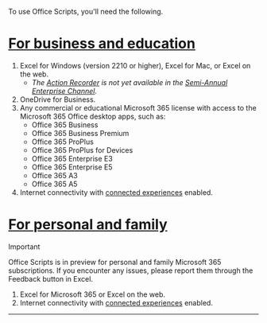 To use Office Scripts, you'll need the following.

# [For business and education](#tab/business)

1. Excel for Windows (version 2210 or higher), Excel for Mac, or Excel on the web.
    - *The [Action Recorder](../overview/excel.md#action-recorder) is not yet available in the [Semi-Annual Enterprise Channel](/deployoffice/updates/overview-update-channels#semi-annual-enterprise-channel-overview).*
1. OneDrive for Business.
1. Any commercial or educational Microsoft 365 license with access to the Microsoft 365 Office desktop apps, such as:
    - Office 365 Business
    - Office 365 Business Premium
    - Office 365 ProPlus
    - Office 365 ProPlus for Devices
    - Office 365 Enterprise E3
    - Office 365 Enterprise E5
    - Office 365 A3
    - Office 365 A5
1. Internet connectivity with [connected experiences](/deployoffice/privacy/connected-experiences) enabled.

# [For personal and family](#tab/home)

> [!IMPORTANT]
> Office Scripts is in preview for personal and family Microsoft 365 subscriptions. If you encounter any issues, please report them through the Feedback button in Excel.

1. Excel for Microsoft 365 or Excel on the web.
1. Internet connectivity with [connected experiences](/deployoffice/privacy/connected-experiences) enabled.

---
